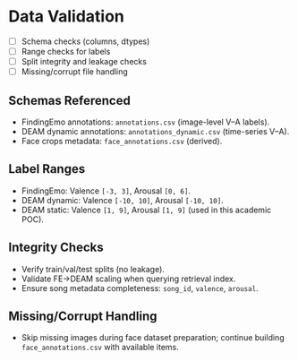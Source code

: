 # Data Validation

- [ ] Schema checks (columns, dtypes)
- [ ] Range checks for labels
- [ ] Split integrity and leakage checks
- [ ] Missing/corrupt file handling

## Schemas Referenced
- FindingEmo annotations: `annotations.csv` (image-level V–A labels).
- DEAM dynamic annotations: `annotations_dynamic.csv` (time-series V–A).
- Face crops metadata: `face_annotations.csv` (derived).

## Label Ranges
- FindingEmo: Valence `[-3, 3]`, Arousal `[0, 6]`.
- DEAM dynamic: Valence `[-10, 10]`, Arousal `[-10, 10]`.
- DEAM static: Valence `[1, 9]`, Arousal `[1, 9]` (used in this academic POC).

## Integrity Checks
- Verify train/val/test splits (no leakage).
- Validate FE→DEAM scaling when querying retrieval index.
- Ensure song metadata completeness: `song_id`, `valence`, `arousal`.

## Missing/Corrupt Handling
- Skip missing images during face dataset preparation; continue building `face_annotations.csv` with available items.
